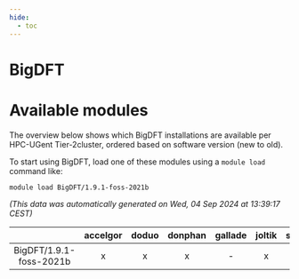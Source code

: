 ```yaml
---
hide:
  - toc
---
```


BigDFT
======

# Available modules


The overview below shows which BigDFT installations are available per HPC-UGent Tier-2cluster, ordered based on software version (new to old).

To start using BigDFT, load one of these modules using a `module load` command like:

```shell
module load BigDFT/1.9.1-foss-2021b
```

*(This data was automatically generated on Wed, 04 Sep 2024 at 13:39:17 CEST)*  

| |accelgor|doduo|donphan|gallade|joltik|shinx|skitty|
| :---: | :---: | :---: | :---: | :---: | :---: | :---: | :---: |
|BigDFT/1.9.1-foss-2021b|x|x|x|-|x|-|x|
